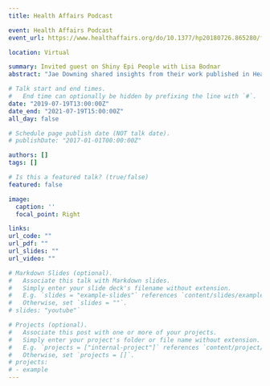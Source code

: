 ```yaml
---
title: Health Affairs Podcast

event: Health Affairs Podcast
event_url: https://www.healthaffairs.org/do/10.1377/hp20180726.865280/full/

location: Virtual

summary: Invited guest on Shiny Epi People with Lisa Bodnar
abstract: "Jae Downing shared insights from their work published in Health Affairs. At the time, transgender military was banned from serving openly in the military based on the presumption, in part, that healthcare for this population would cost more. Dr. Downing's research found that while the health of transgender civilians is worse than their cisgender peers, no differences were found in the health of transgender and cisgender veterans. [Listen to the podcast!](https://www.healthaffairs.org/do/10.1377/hp20180726.865280/full/)"

# Talk start and end times.
#   End time can optionally be hidden by prefixing the line with `#`.
date: "2019-07-19T13:00:00Z"
date_end: "2021-07-19T15:00:00Z"
all_day: false

# Schedule page publish date (NOT talk date).
# publishDate: "2017-01-01T00:00:00Z"

authors: []
tags: []

# Is this a featured talk? (true/false)
featured: false

image:
  caption: ''
  focal_point: Right

links:
url_code: ""
url_pdf: ""
url_slides: ""
url_video: ""

# Markdown Slides (optional).
#   Associate this talk with Markdown slides.
#   Simply enter your slide deck's filename without extension.
#   E.g. `slides = "example-slides"` references `content/slides/example-slides.md`.
#   Otherwise, set `slides = ""`.
# slides: "youtube"`

# Projects (optional).
#   Associate this post with one or more of your projects.
#   Simply enter your project's folder or file name without extension.
#   E.g. `projects = ["internal-project"]` references `content/project/deep-learning/index.md`.
#   Otherwise, set `projects = []`.
# projects:
# - example
---
```



